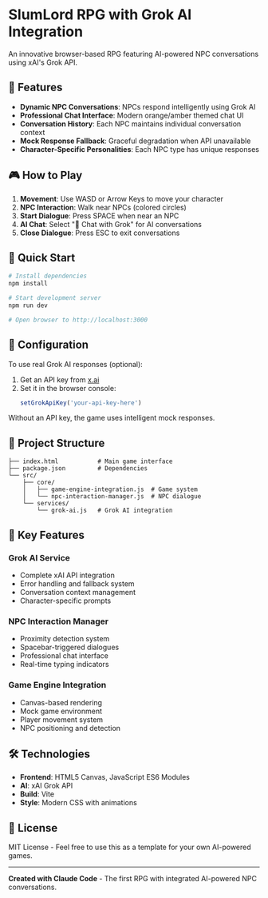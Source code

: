 # SlumLord RPG with Grok AI Integration

An innovative browser-based RPG featuring AI-powered NPC conversations using xAI's Grok API.

## 🤖 Features

- **Dynamic NPC Conversations**: NPCs respond intelligently using Grok AI
- **Professional Chat Interface**: Modern orange/amber themed chat UI
- **Conversation History**: Each NPC maintains individual conversation context
- **Mock Response Fallback**: Graceful degradation when API unavailable
- **Character-Specific Personalities**: Each NPC type has unique responses

## 🎮 How to Play

1. **Movement**: Use WASD or Arrow Keys to move your character
2. **NPC Interaction**: Walk near NPCs (colored circles)
3. **Start Dialogue**: Press SPACE when near an NPC
4. **AI Chat**: Select "🤖 Chat with Grok" for AI conversations
5. **Close Dialogue**: Press ESC to exit conversations

## 🚀 Quick Start

```bash
# Install dependencies
npm install

# Start development server
npm run dev

# Open browser to http://localhost:3000
```

## 🔧 Configuration

To use real Grok AI responses (optional):

1. Get an API key from [x.ai](https://x.ai)
2. Set it in the browser console:
   ```javascript
   setGrokApiKey('your-api-key-here')
   ```

Without an API key, the game uses intelligent mock responses.

## 📁 Project Structure

```
├── index.html           # Main game interface
├── package.json         # Dependencies
└── src/
    ├── core/
    │   ├── game-engine-integration.js  # Game system
    │   └── npc-interaction-manager.js  # NPC dialogue
    └── services/
        └── grok-ai.js   # Grok AI integration
```

## 🎯 Key Features

### Grok AI Service
- Complete xAI API integration
- Error handling and fallback system
- Conversation context management
- Character-specific prompts

### NPC Interaction Manager
- Proximity detection system
- Spacebar-triggered dialogues
- Professional chat interface
- Real-time typing indicators

### Game Engine Integration
- Canvas-based rendering
- Mock game environment
- Player movement system
- NPC positioning and detection

## 🛠️ Technologies

- **Frontend**: HTML5 Canvas, JavaScript ES6 Modules
- **AI**: xAI Grok API
- **Build**: Vite
- **Style**: Modern CSS with animations

## 📝 License

MIT License - Feel free to use this as a template for your own AI-powered games.

---

**Created with Claude Code** - The first RPG with integrated AI-powered NPC conversations.